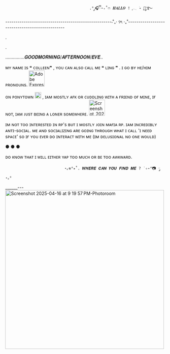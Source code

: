 
                                         .° ༘🎧ྀི⋆₊˚ෆ 𝑯𝑨𝑳𝑳𝑶 ! ִֶָ𓂃 ࣪˖ ִֶָ🐇་༘࿐                
                                          
----------------------------------------------------⋅˚₊‧ ୨ৎ ‧₊˚-----------------------------------------------


.


.


  ...............𝑮𝑶𝑶𝑫𝑴𝑶𝑹𝑵𝑰𝑵𝑮/𝑨𝑭𝑻𝑬𝑹𝑵𝑶𝑶𝑵/𝑬𝑽𝑬..



ᴍʏ ɴᴀᴍᴇ ɪs ❝ ᴄᴏʟʟᴇᴇɴ❞ , ʏᴏᴜ ᴄᴀɴ ᴀʟsᴏ ᴄᴀʟʟ ᴍᴇ ❝ ʟɪɴɢ ❞ . ɪ ɢᴏ ʙʏ ʜᴇ/ʜɪᴍ ᴘʀᴏɴᴏᴜɴs. <img width="50" alt="Adobe Express - file" src="https://github.com/user-attachments/assets/c62fe088-39a9-4196-914a-46301245eb00" />





ᴏɴ ᴘᴏɴʏᴛᴏᴡɴ <img width="20" alt="Screenshot_2025-04-15_at_10 27 38_PM-removebg-preview" src="https://github.com/user-attachments/assets/9f96913a-02c5-492e-9e67-309f7185bb52" />
, ɪᴀᴍ ᴍᴏsᴛʟʏ ᴀғᴋ ᴏʀ ᴄᴜᴅᴅʟɪɴɢ ᴡɪᴛʜ ᴀ ғʀɪᴇɴᴅ ᴏғ ᴍɪɴᴇ, ɪғ ɴᴏᴛ, ɪᴀᴍ ᴊᴜsᴛ ʙᴇɪɴɢ ᴀ ʟᴏɴᴇʀ sᴏᴍᴇᴡʜᴇʀᴇ. <img width="50" alt="Screenshot_2025-04-15_at_10 40 06_PM-removebg-preview" src="https://github.com/user-attachments/assets/002e2ef2-6107-4373-871b-1c866bbeb328" />




ɪᴍ ɴᴏᴛ ᴛᴏᴏ ɪɴᴛᴇʀᴇsᴛᴇᴅ ɪɴ ʀᴘ's ʙᴜᴛ ɪ ᴍᴏsᴛʟʏ ᴊᴏɪɴ ᴍᴀғɪᴀ ʀᴘ. ɪᴀᴍ ɪɴᴄʀᴇᴅɪʙʟʏ ᴀɴᴛɪ-sᴏᴄɪᴀʟ. ᴍᴇ ᴀɴᴅ sᴏᴄɪᴀʟɪᴢɪɴɢ ᴀʀᴇ ɢᴏɪɴɢ ᴛʜʀᴏᴜɢʜ                                                                                                                                                                                                                                                     ᴡʜᴀᴛ ɪ ᴄᴀʟʟ 'ɪ ɴᴇᴇᴅ sᴘᴀᴄᴇ' sᴏ ɪғ ʏᴏᴜ ᴇᴠᴇʀ ᴅᴏ ɪɴᴛᴇʀᴀᴄᴛ ᴡɪᴛʜ ᴍᴇ (ɪᴍ ᴅᴇʟᴜsɪᴏɴᴀʟ ɴᴏ ᴏɴᴇ ᴡᴏᴜʟᴅ)

   ● ● ●
   
   ᴅᴏ ᴋɴᴏᴡ ᴛʜᴀᴛ ɪ ᴡɪʟʟ ᴇɪᴛʜᴇʀ ʏᴀᴘ ᴛᴏᴏ ᴍᴜᴄʜ ᴏʀ ʙᴇ ᴛᴏᴏ ᴀᴡᴋᴡᴀʀᴅ.


                              ⋆｡𖦹°⭒˚. 𝑾𝑯𝑬𝑹𝑬 𝑪𝑨𝑵 𝒀𝑶𝑼 𝑭𝑰𝑵𝑫 𝑴𝑬 ? ˙✧˖°📷 ༘ ⋆｡°                




 ______---<img width="500" alt="Screenshot 2025-04-16 at 9 19 57 PM-Photoroom" src="https://github.com/user-attachments/assets/6c5b5fb1-fa25-40b1-ae13-5260d5205c53" /> 





